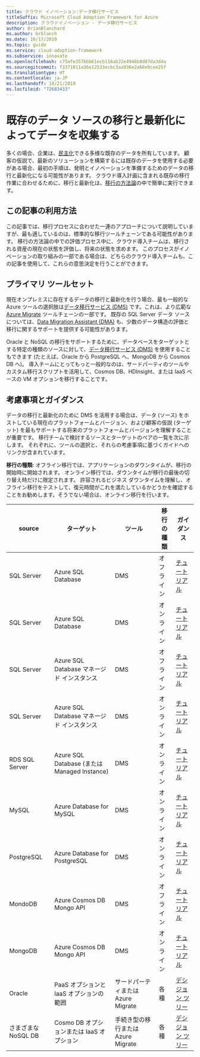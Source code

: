 ```yaml
---
title: クラウド イノベーション:データ移行サービス
titleSuffix: Microsoft Cloud Adoption Framework for Azure
description: クラウドイノベーション - データ移行サービス
author: BrianBlanchard
ms.author: brblanch
ms.date: 10/17/2019
ms.topic: guide
ms.service: cloud-adoption-framework
ms.subservice: innovate
ms.openlocfilehash: c75efe3576bb61ecb116ab22e4946b8d87da3d4a
ms.sourcegitcommit: f3371811a36e12533ecbc3aa936e2a68e0cee25f
ms.translationtype: HT
ms.contentlocale: ja-JP
ms.lasthandoff: 10/21/2019
ms.locfileid: "72683433"
---
```

# <a name="collect-data-through-the-migration-and-modernization-of-existing-data-sources"></a>既存のデータ ソースの移行と最新化によってデータを収集する

多くの場合、企業は、[民主化](../considerations/data.md)できる多様な既存のデータを所有しています。 顧客の仮説で、最新のソリューションを構築するには既存のデータを使用する必要がある場合、最初の手順は、発明とイノベーションを準備するためのデータの移行と最新化になる可能性があります。 クラウド導入計画に含まれる既存の移行作業に合わせるために、移行と最新化は、[移行の方法論](../../migrate/index.md)の中で簡単に実行できます。

## <a name="use-of-this-article"></a>この記事の利用方法

この記事では、移行プロセスに合わせた一連のアプローチについて説明していますが、最も適しているのは、標準的な移行ツールチェーンである可能性があります。 移行の方法論の中での評価プロセス中に、クラウド導入チームは、移行される資産の現在の状態を評価し、将来の状態を求めます。 このプロセスがイノベーションの取り組みの一部である場合は、どちらのクラウド導入チームも、この記事を使用して、これらの意思決定を行うことができます。

## <a name="primary-toolset"></a>プライマリ ツールセット

現在オンプレミスに存在するデータの移行と最新化を行う場合、最も一般的な Azure ツールの選択肢は[データ移行サービス (DMS)](https://docs.microsoft.com/azure/dms) です。これは、より広範な [Azure Migrate](https://docs.microsoft.com/azure/migrate/migrate-services-overview) ツールチェーンの一部です。 既存の SQL Server データ ソースについては、[Data Migration Assistant (DMA)](/sql/dma/dma-overview) も、少数のデータ構造の評価と移行に関するサポートを提供する可能性があります。

Oracle と NoSQL の移行をサポートするために、データベースをターゲットとする特定の種類のソースに対して、[データ移行サービス (DMS)](https://docs.microsoft.com/azure/dms) を使用することもできます (たとえば、Oracle から PostgreSQL へ、MongoDB から Cosmos DB へ)。 導入チームにとってもっと一般的なのは、サードパーティのツールやカスタム移行スクリプトを活用して、Cosmos DB、HDInsight、または IaaS ベースの VM オプションを移行することです。

## <a name="considerations-and-guidance"></a>考慮事項とガイダンス

データの移行と最新化のために DMS を活用する場合は、データ (ソース) をホストしている現在のプラットフォームとバージョン、および顧客の仮説 (ターゲット) を最もサポートする将来のプラットフォームとバージョンを理解することが重要です。 移行チームで検討するソースとターゲットのペアの一覧を次に示します。 それぞれに、ツールの選択と、それらの考慮事項に基づくガイドへのリンクが含まれています。

**移行の種類:** オフライン移行では、アプリケーションのダウンタイムが、移行の開始時に開始されます。 オンライン移行では、ダウンタイムが移行の最後の切り替え時だけに限定されます。 許容されるビジネス ダウンタイムを理解し、オフライン移行をテストして、復元時間がこれを満たしているかどうかを確認することをお勧めします。そうでない場合は、オンライン移行を行います。

|source  |ターゲット  |ツール  |移行の種類  |ガイダンス  |
|---------|---------|---------|---------|---------|
|SQL Server|Azure SQL Database|DMS|オフライン|[チュートリアル](https://docs.microsoft.com/azure/dms/tutorial-sql-server-to-azure-sql)|
|SQL Server|Azure SQL Database|DMS|オンライン|[チュートリアル](https://docs.microsoft.com/azure/dms/tutorial-sql-server-azure-sql-online)|
|SQL Server|Azure SQL Database マネージド インスタンス|DMS|オフライン|[チュートリアル](https://docs.microsoft.com/azure/dms/tutorial-sql-server-to-managed-instance)|
|SQL Server|Azure SQL Database マネージド インスタンス|DMS|オンライン|[チュートリアル](https://docs.microsoft.com/azure/dms/tutorial-sql-server-managed-instance-online)|
|RDS SQL Server|Azure SQL Database (または Managed Instance)|DMS|オンライン|[チュートリアル](https://docs.microsoft.com/azure/dms/tutorial-rds-sql-server-azure-sql-and-managed-instance-online)|
|MySQL|Azure Database for MySQL|DMS|オンライン|[チュートリアル](https://docs.microsoft.com/azure/dms/tutorial-mysql-azure-mysql-online)|
|PostgreSQL|Azure Database for PostgreSQL|DMS|オンライン|[チュートリアル](https://docs.microsoft.com/azure/dms/tutorial-postgresql-azure-postgresql-online)|
|MondoDB|Azure Cosmos DB Mongo API|DMS|オフライン|[チュートリアル](https://docs.microsoft.com/azure/dms/tutorial-mongodb-cosmos-db)|
|MongoDB|Azure Cosmos DB Mongo API|DMS|オンライン|[チュートリアル](https://docs.microsoft.com/azure/dms/tutorial-mongodb-cosmos-db-online)|
|Oracle|PaaS オプションと IaaS オプションの範囲|サードパーティまたは Azure Migrate|各種|[デシジョン ツリー](../../migrate/expanded-scope/data-oracle-migration.md)|
|さまざまな NoSQL DB|Cosmo DB オプションまたは IaaS オプション|手続き型の移行または Azure Migrate|各種|[デシジョン ツリー](../../migrate/expanded-scope/data-no-sql-migration.md)|
